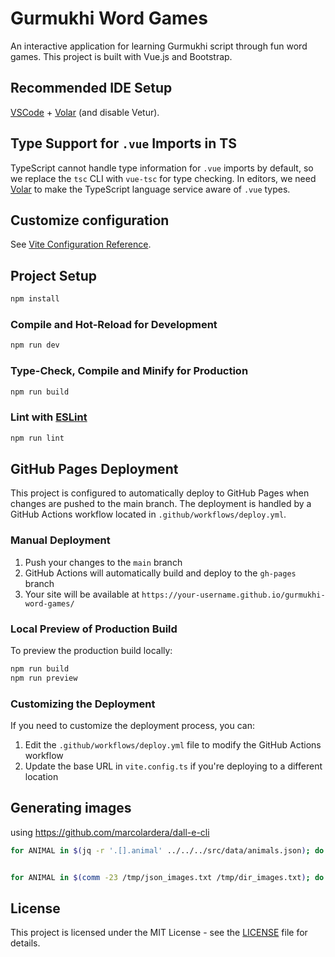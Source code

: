 # Gurmukhi Word Games

An interactive application for learning Gurmukhi script through fun word games. This project is built with Vue.js and Bootstrap.

## Recommended IDE Setup

[VSCode](https://code.visualstudio.com/) + [Volar](https://marketplace.visualstudio.com/items?itemName=Vue.volar) (and disable Vetur).

## Type Support for `.vue` Imports in TS

TypeScript cannot handle type information for `.vue` imports by default, so we replace the `tsc` CLI with `vue-tsc` for type checking. In editors, we need [Volar](https://marketplace.visualstudio.com/items?itemName=Vue.volar) to make the TypeScript language service aware of `.vue` types.

## Customize configuration

See [Vite Configuration Reference](https://vite.dev/config/).

## Project Setup

```sh
npm install
```

### Compile and Hot-Reload for Development

```sh
npm run dev
```

### Type-Check, Compile and Minify for Production

```sh
npm run build
```

### Lint with [ESLint](https://eslint.org/)

```sh
npm run lint
```

## GitHub Pages Deployment

This project is configured to automatically deploy to GitHub Pages when changes are pushed to the main branch. The deployment is handled by a GitHub Actions workflow located in `.github/workflows/deploy.yml`.

### Manual Deployment

1. Push your changes to the `main` branch
2. GitHub Actions will automatically build and deploy to the `gh-pages` branch
3. Your site will be available at `https://your-username.github.io/gurmukhi-word-games/`

### Local Preview of Production Build

To preview the production build locally:

```sh
npm run build
npm run preview
```

### Customizing the Deployment

If you need to customize the deployment process, you can:

1. Edit the `.github/workflows/deploy.yml` file to modify the GitHub Actions workflow
2. Update the base URL in `vite.config.ts` if you're deploying to a different location

## Generating images

using <https://github.com/marcolardera/dall-e-cli>

```bash
for ANIMAL in $(jq -r '.[].animal' ../../../src/data/animals.json); do OPENAI_API_KEY=$(< ~/.secrets/jujhar/openai-key) echo "A cartoon $ANIMAL on a white background" | tee | dall-e-cli --pipe --size 1024x1024 --quality standard --download ./; mv *.png ../${ANIMAL}.png; done


for ANIMAL in $(comm -23 /tmp/json_images.txt /tmp/dir_images.txt); do OPENAI_API_KEY=$(< ~/.secrets/jujhar/openai-key) echo "A cartoon $ANIMAL on a white background" | tee | dall-e-cli --pipe --size 1024x1024 --quality standard --download ./; mv *.png ../${ANIMAL}.png; done

```

## License

This project is licensed under the MIT License - see the [LICENSE](LICENSE) file for details.
